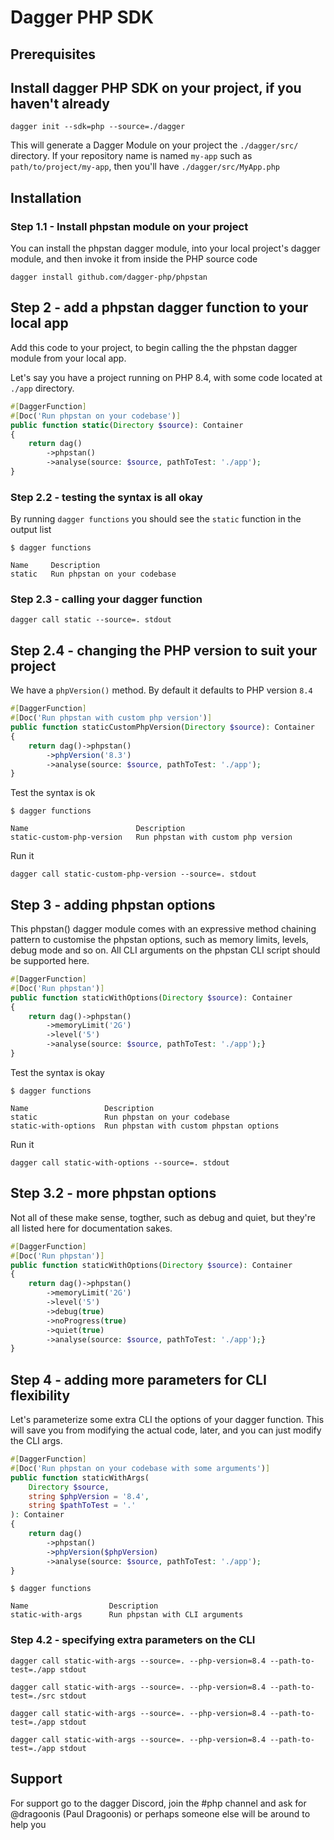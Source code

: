 # Dagger PHP SDK

## Prerequisites 

## Install dagger PHP SDK on your project, if you haven't already

```
dagger init --sdk=php --source=./dagger
```

This will generate a Dagger Module on your project the `./dagger/src/` directory. If your repository name is named `my-app` such as `path/to/project/my-app`, then you'll have `./dagger/src/MyApp.php`

## Installation

### Step 1.1 - Install phpstan module on your project 

You can install the phpstan dagger module, into your local project's dagger module, and then invoke it from inside the PHP source code

```
dagger install github.com/dagger-php/phpstan
```

## Step 2 - add a phpstan dagger function to your local app

Add this code to your project, to begin calling the the phpstan dagger module from your local app.

Let's say you have a project running on PHP 8.4, with some code located at `./app` directory.

``` php
#[DaggerFunction]
#[Doc('Run phpstan on your codebase')]
public function static(Directory $source): Container
{
    return dag()
        ->phpstan()
        ->analyse(source: $source, pathToTest: './app');
}
```

### Step 2.2 - testing the syntax is all okay

By running `dagger functions` you should see the `static` function in the output list

```
$ dagger functions

Name     Description
static   Run phpstan on your codebase

```

### Step 2.3 - calling your dagger function

```
dagger call static --source=. stdout
```

## Step 2.4 - changing the PHP version to suit your project

We have a `phpVersion()` method. By default it defaults to PHP version `8.4`

``` php
#[DaggerFunction]
#[Doc('Run phpstan with custom php version')]
public function staticCustomPhpVersion(Directory $source): Container
{
    return dag()->phpstan()
        ->phpVersion('8.3')
        ->analyse(source: $source, pathToTest: './app');
}
```

Test the syntax is ok

```
$ dagger functions

Name                        Description
static-custom-php-version   Run phpstan with custom php version

```

Run it

```
dagger call static-custom-php-version --source=. stdout
```

## Step 3 - adding phpstan options

This phpstan() dagger module comes with an expressive method chaining pattern to customise the phpstan options, such as memory limits, levels, debug mode and so on. All CLI arguments on the phpstan CLI script should be supported here.

``` php
#[DaggerFunction]
#[Doc('Run phpstan')]
public function staticWithOptions(Directory $source): Container
{
    return dag()->phpstan()
        ->memoryLimit('2G')
        ->level('5')
        ->analyse(source: $source, pathToTest: './app');}
}
```

Test the syntax is okay

```
$ dagger functions

Name                 Description
static               Run phpstan on your codebase
static-with-options  Run phpstan with custom phpstan options

```

Run it
```
dagger call static-with-options --source=. stdout
```


## Step 3.2 - more phpstan options

Not all of these make sense, togther, such as debug and quiet, but they're all listed here for documentation sakes.

``` php
#[DaggerFunction]
#[Doc('Run phpstan')]
public function staticWithOptions(Directory $source): Container
{
    return dag()->phpstan()
        ->memoryLimit('2G')
        ->level('5')
        ->debug(true)
        ->noProgress(true)
        ->quiet(true)
        ->analyse(source: $source, pathToTest: './app');}
}
```

## Step 4 - adding more parameters for CLI flexibility

Let's parameterize some extra CLI the options of your dagger function. This will save you from modifying the actual code, later, and you can just modify the CLI args.


``` php
#[DaggerFunction]
#[Doc('Run phpstan on your codebase with some arguments')]
public function staticWithArgs(
    Directory $source,
    string $phpVersion = '8.4',
    string $pathToTest = '.'
): Container
{
    return dag()
        ->phpstan()
        ->phpVersion($phpVersion)
        ->analyse(source: $source, pathToTest: './app');
}
```

```
$ dagger functions

Name                  Description
static-with-args      Run phpstan with CLI arguments

```


### Step 4.2 - specifying extra parameters on the CLI

```
dagger call static-with-args --source=. --php-version=8.4 --path-to-test=./app stdout

dagger call static-with-args --source=. --php-version=8.4 --path-to-test=./src stdout

dagger call static-with-args --source=. --php-version=8.4 --path-to-test=./app stdout

dagger call static-with-args --source=. --php-version=8.4 --path-to-test=./app stdout
```

## Support

For support go to the dagger Discord, join the #php channel and ask for @dragoonis (Paul Dragoonis) or perhaps someone else will be around to help you
